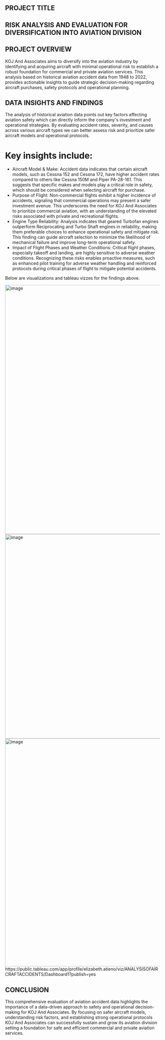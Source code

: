 ## PROJECT TITLE
## RISK ANALYSIS AND EVALUATION FOR DIVERSIFICATION INTO AVIATION DIVISION

## PROJECT OVERVIEW

KOJ And Associates aims to diversify into the aviation industry by identifying and acquiring aircraft with minimal operational risk to establish a robust foundation for commercial and private aviation services. This analysis based on historical aviation accident data from 1948 to 2022, provides actionable insights to guide strategic decision-making regarding aircraft purchases, safety protocols and operational planning.

## DATA INSIGHTS AND FINDINGS

The analysis of historical aviation data points out key factors affecting aviation safety which can directly inform the company's investment and operational strategies. By evaluating accident rates, severity, and causes across various aircraft types we can better assess risk and prioritize safer aircraft models and operational protocols.
# Key insights include:
- Aircraft Model & Make: Accident data indicates that certain aircraft models, such as Cessna 152 and Cessna 172, have higher accident rates compared to others like Cessna 150M and Piper PA-28-161. This suggests that specific makes and models play a critical role in safety, which should be considered when selecting aircraft for purchase.
- Purpose of Flight: Non-commercial flights exhibit a higher incidence of accidents, signaling that commercial operations may present a safer investment avenue. This underscores the need for KOJ And Associates to prioritize commercial aviation, with an understanding of the elevated risks associated with private and recreational flights.
- Engine Type Reliability: Analysis indicates that geared Turbofan engines outperform Reciprocating and Turbo Shaft engines in reliability, making them preferable choices to enhance operational safety and mitigate risk. This finding can guide aircraft selection to minimize the likelihood of mechanical failure and improve long-term operational safety.
- Impact of Flight Phases and Weather Conditions: Critical flight phases, especially takeoff and landing, are highly sensitive to adverse weather conditions. Recognizing these risks enables proactive measures, such as enhanced pilot training for adverse weather handling and reinforced protocols during critical phases of flight to mitigate potential accidents.

Below are visualizations and tableau vizzes for the findings above.

<img width="809" alt="image" src="https://github.com/user-attachments/assets/64f97035-6819-485d-9099-6c804e8da5c7">
<img width="664" alt="image" src="https://github.com/user-attachments/assets/7a78224a-0fe7-4bc4-a456-6888611c2d24">
<img width="740" alt="image" src="https://github.com/user-attachments/assets/2a517477-492e-4164-9411-571290241d74">
https://public.tableau.com/app/profile/elizabeth.atieno/viz/ANALYSISOFAIRCRAFTACCIDENTS/Dashboard1?publish=yes

## CONCLUSION 

This comprehensive evaluation of aviation accident data highlights the importance of a data-driven approach to safety and operational decision-making for KOJ And Associates. By focusing on safer aircraft models, understanding risk factors, and establishing strong operational protocols KOJ And Associates can successfully sustain and grow its aviation division setting a foundation for safe and efficient commercial and private aviation services.








